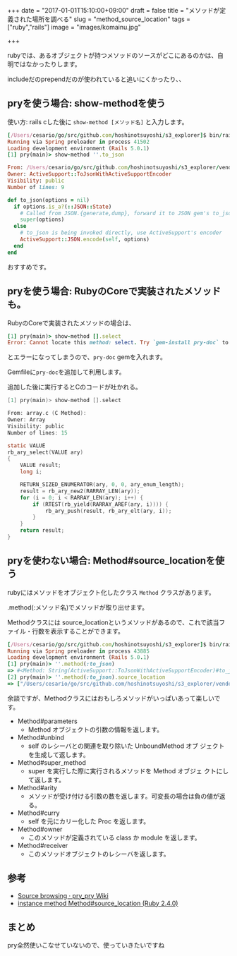 +++
date = "2017-01-01T15:10:00+09:00"
draft = false
title = "メソッドが定義された場所を調べる"
slug = "method_source_location"
tags = ["ruby","rails"]
image = "images/komainu.jpg"

+++

rubyでは、あるオブジェクトが持つメソッドのソースがどこにあるのかは、自明ではなかったりします。

<!--more-->

includeだのprependだのが使われていると追いにくかったり、、

## pryを使う場合: show-methodを使う

使い方: rails cした後に `show-method [メソッド名]` と入力します。

```ruby
[/Users/cesario/go/src/github.com/hoshinotsuyoshi/s3_explorer]$ bin/rails c
Running via Spring preloader in process 41502
Loading development environment (Rails 5.0.1)
[1] pry(main)> show-method ''.to_json

From: /Users/cesario/go/src/github.com/hoshinotsuyoshi/s3_explorer/vendor/bundle/ruby/2.4.0/gems/activesupport-5.0.1/lib/active_support/core_ext/object/json.rb @line 31:
Owner: ActiveSupport::ToJsonWithActiveSupportEncoder
Visibility: public
Number of lines: 9

def to_json(options = nil)
  if options.is_a?(::JSON::State)
    # Called from JSON.{generate,dump}, forward it to JSON gem's to_json
    super(options)
  else
    # to_json is being invoked directly, use ActiveSupport's encoder
    ActiveSupport::JSON.encode(self, options)
  end
end
```

おすすめです。


## pryを使う場合: RubyのCoreで実装されたメソッドも。

RubyのCoreで実装されたメソッドの場合は、

```ruby
[1] pry(main)> show-method [].select
Error: Cannot locate this method: select. Try `gem-install pry-doc` to get access to Ruby Core documentation.
```

とエラーになってしまうので、`pry-doc` gemを入れます。

Gemfileに`pry-doc`を追加して利用します。

追加した後に実行するとCのコードが吐かれる。

```c
[1] pry(main)> show-method [].select

From: array.c (C Method):
Owner: Array
Visibility: public
Number of lines: 15

static VALUE
rb_ary_select(VALUE ary)
{
    VALUE result;
    long i;

    RETURN_SIZED_ENUMERATOR(ary, 0, 0, ary_enum_length);
    result = rb_ary_new2(RARRAY_LEN(ary));
    for (i = 0; i < RARRAY_LEN(ary); i++) {
        if (RTEST(rb_yield(RARRAY_AREF(ary, i)))) {
            rb_ary_push(result, rb_ary_elt(ary, i));
        }
    }
    return result;
}
```

## pryを使わない場合: Method#source_locationを使う

rubyにはメソッドをオブジェクト化したクラス `Method` クラスがあります。

.method(:メソッド名)でメソッドが取り出せます。

Methodクラスには source_locationというメソッドがあるので、これで該当ファイル・行数を表示することができます。

```ruby
[/Users/cesario/go/src/github.com/hoshinotsuyoshi/s3_explorer]$ bin/rails c
Running via Spring preloader in process 43885
Loading development environment (Rails 5.0.1)
[1] pry(main)> ''.method(:to_json)
=> #<Method: String(ActiveSupport::ToJsonWithActiveSupportEncoder)#to_json>
[2] pry(main)> ''.method(:to_json).source_location
=> ["/Users/cesario/go/src/github.com/hoshinotsuyoshi/s3_explorer/vendor/bundle/ruby/2.4.0/gems/activesupport-5.0.1/lib/active_support/core_ext/object/json.rb", 31]
```

余談ですが、Methodクラスにはおもしろメソッドがいっぱいあって楽しいです。

* Method#parameters
    * Method オブジェクトの引数の情報を返します。
* Method#unbind
    * self のレシーバとの関連を取り除いた UnboundMethod オブ ジェクトを生成して返します。
* Method#super_method
    * super を実行した際に実行されるメソッドを Method オブジェ クトにして返します。
* Method#arity
    * メソッドが受け付ける引数の数を返します。可変長の場合は負の値が返る。
* Method#curry
    * self を元にカリー化した Proc を返します。
* Method#owner
    * このメソッドが定義されている class か module を返します。
* Method#receiver
    * このメソッドオブジェクトのレシーバを返します。

## 参考

* [Source browsing · pry_pry Wiki](https://github.com/pry/pry/wiki/Source-browsing#Show_method)
* [instance method Method#source_location (Ruby 2.4.0)](https://docs.ruby-lang.org/ja/latest/method/Method/i/source_location.html)

## まとめ

pry全然使いこなせていないので、使っていきたいですね

